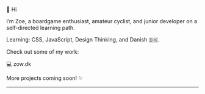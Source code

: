 👋 Hi

I’m Zoe, a boardgame enthusiast, amateur cyclist, and junior developer on a self-directed learning path. 

Learning: CSS, JavaScript, Design Thinking, and Danish 🇩🇰.

Check out some of my work: 

💻 zow.dk

More projects coming soon! ✨

_________________________________________




